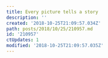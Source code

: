 ```yaml
---
title: Every picture tells a story
description: ''
created: '2018-10-25T21:09:57.034Z'
path: posts/2018/10/25/210957.md
id: '210957'
ctUpdates: 1
modified: '2018-10-25T21:09:57.035Z'
---
```

